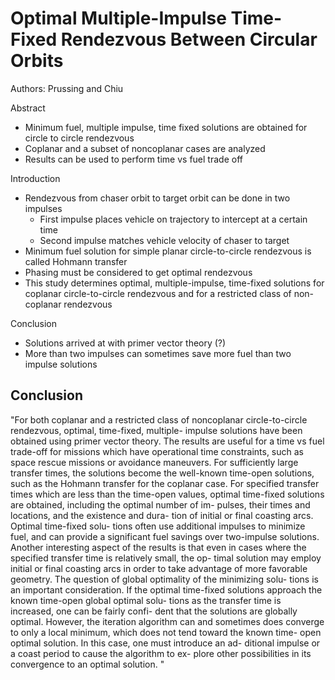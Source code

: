 # Optimal Multiple-Impulse Time-Fixed Rendezvous Between Circular Orbits
Authors: Prussing and Chiu

Abstract
- Minimum fuel, multiple impulse, time fixed solutions are obtained for circle to circle rendezvous
- Coplanar and a subset of noncoplanar cases are analyzed 
- Results can be used to perform time vs fuel trade off

Introduction 
- Rendezvous from chaser orbit to target orbit can be done in two impulses
  - First impulse places vehicle on trajectory to intercept at a certain time
  - Second impulse matches vehicle velocity of chaser to target
- Minimum fuel solution for simple planar circle-to-circle rendezvous is called Hohmann transfer
- Phasing must be considered to get optimal rendezvous
- This study determines optimal, multiple-impulse, time-fixed solutions for coplanar circle-to-circle rendezvous and for a restricted class of non-coplanar rendezvous

Conclusion
- Solutions arrived at with primer vector theory (?)
- More than two impulses can sometimes save more fuel than two impulse solutions
## Conclusion
"For both coplanar and a restricted class of noncoplanar circle-to-circle rendezvous, optimal, time-fixed, multiple- impulse solutions have been obtained using primer vector theory. The results are useful for a time vs fuel trade-off for missions which have operational time constraints, such as space rescue missions or avoidance maneuvers. For sufficiently large transfer times, the solutions become the well-known time-open solutions, such as the Hohmann transfer for the coplanar case. For specified transfer times which are less than the time-open values, optimal time-fixed solutions are obtained, including the optimal number of im- pulses, their times and locations, and the existence and dura- tion of initial or final coasting arcs. Optimal time-fixed solu- tions often use additional impulses to minimize fuel, and can provide a significant fuel savings over two-impulse solutions. Another interesting aspect of the results is that even in cases where the specified transfer time is relatively small, the op- timal solution may employ initial or final coasting arcs in order to take advantage of more favorable geometry. The question of global optimality of the minimizing solu- tions is an important consideration. If the optimal time-fixed solutions approach the known time-open global optimal solu- tions as the transfer time is increased, one can be fairly confi- dent that the solutions are globally optimal. However, the iteration algorithm can and sometimes does converge to only a local minimum, which does not tend toward the known time- open optimal solution. In this case, one must introduce an ad- ditional impulse or a coast period to cause the algorithm to ex- plore other possibilities in its convergence to an optimal solution. "